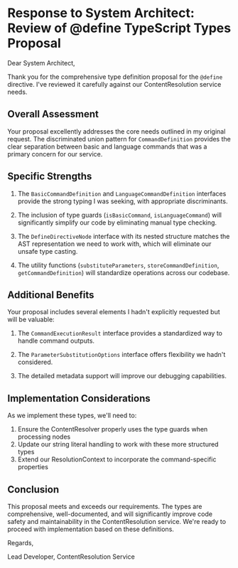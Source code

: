 # Response to System Architect: Review of @define TypeScript Types Proposal

Dear System Architect,

Thank you for the comprehensive type definition proposal for the `@define` directive. I've reviewed it carefully against our ContentResolution service needs.

## Overall Assessment

Your proposal excellently addresses the core needs outlined in my original request. The discriminated union pattern for `CommandDefinition` provides the clear separation between basic and language commands that was a primary concern for our service.

## Specific Strengths

1. The `BasicCommandDefinition` and `LanguageCommandDefinition` interfaces provide the strong typing I was seeking, with appropriate discriminants.

2. The inclusion of type guards (`isBasicCommand`, `isLanguageCommand`) will significantly simplify our code by eliminating manual type checking.

3. The `DefineDirectiveNode` interface with its nested structure matches the AST representation we need to work with, which will eliminate our unsafe type casting.

4. The utility functions (`substituteParameters`, `storeCommandDefinition`, `getCommandDefinition`) will standardize operations across our codebase.

## Additional Benefits

Your proposal includes several elements I hadn't explicitly requested but will be valuable:

1. The `CommandExecutionResult` interface provides a standardized way to handle command outputs.

2. The `ParameterSubstitutionOptions` interface offers flexibility we hadn't considered.

3. The detailed metadata support will improve our debugging capabilities.

## Implementation Considerations

As we implement these types, we'll need to:

1. Ensure the ContentResolver properly uses the type guards when processing nodes
2. Update our string literal handling to work with these more structured types
3. Extend our ResolutionContext to incorporate the command-specific properties

## Conclusion

This proposal meets and exceeds our requirements. The types are comprehensive, well-documented, and will significantly improve code safety and maintainability in the ContentResolution service. We're ready to proceed with implementation based on these definitions.

Regards,

Lead Developer, ContentResolution Service